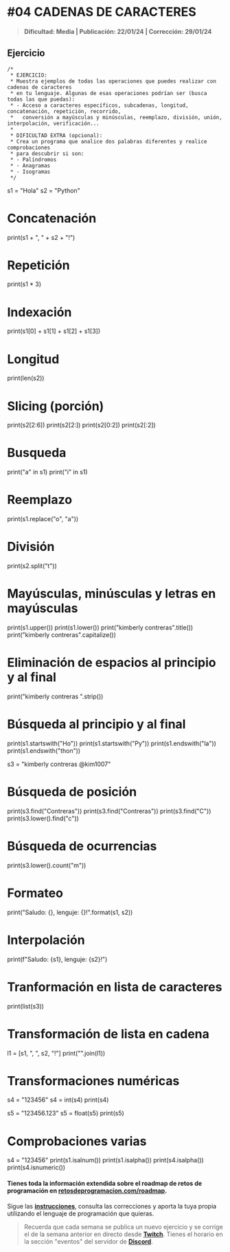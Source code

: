 # #04 CADENAS DE CARACTERES
> #### Dificultad: Media | Publicación: 22/01/24 | Corrección: 29/01/24

## Ejercicio

```
/*
 * EJERCICIO:
 * Muestra ejemplos de todas las operaciones que puedes realizar con cadenas de caracteres
 * en tu lenguaje. Algunas de esas operaciones podrían ser (busca todas las que puedas):
 * - Acceso a caracteres específicos, subcadenas, longitud, concatenación, repetición, recorrido,
 *   conversión a mayúsculas y minúsculas, reemplazo, división, unión, interpolación, verificación...
 *
 * DIFICULTAD EXTRA (opcional):
 * Crea un programa que analice dos palabras diferentes y realice comprobaciones
 * para descubrir si son:
 * - Palíndromos
 * - Anagramas
 * - Isogramas
 */
```
s1 = "Hola"
s2 = "Python"

# Concatenación
print(s1 + ", " + s2 + "!")

# Repetición
print(s1 * 3)

# Indexación
print(s1[0] + s1[1] + s1[2] + s1[3])

# Longitud
print(len(s2))

# Slicing (porción)
print(s2[2:6])
print(s2[2:])
print(s2[0:2])
print(s2[:2])

# Busqueda
print("a" in s1)
print("i" in s1)

# Reemplazo
print(s1.replace("o", "a"))

# División
print(s2.split("t"))

# Mayúsculas, minúsculas y letras en mayúsculas
print(s1.upper())
print(s1.lower())
print("kimberly contreras".title())
print("kimberly contreras".capitalize())

# Eliminación de espacios al principio y al final
print("kimberly contreras ".strip())

# Búsqueda al principio y al final
print(s1.startswith("Ho"))
print(s1.startswith("Py"))
print(s1.endswith("la"))
print(s1.endswith("thon"))

s3 = "kimberly contreras @kim1007"

# Búsqueda de posición
print(s3.find("Contreras"))
print(s3.find("Contreras"))
print(s3.find("C"))
print(s3.lower().find("c"))

# Búsqueda de ocurrencias
print(s3.lower().count("m"))

# Formateo
print("Saludo: {}, lenguje: {}!".format(s1, s2))

# Interpolación
print(f"Saludo: {s1}, lenguje: {s2}!")

# Tranformación en lista de caracteres
print(list(s3))

# Transformación de lista en cadena
l1 = [s1, ", ", s2, "!"]
print("".join(l1))

# Transformaciones numéricas
s4 = "123456"
s4 = int(s4)
print(s4)

s5 = "123456.123"
s5 = float(s5)
print(s5)

# Comprobaciones varias
s4 = "123456"
print(s1.isalnum())
print(s1.isalpha())
print(s4.isalpha())
print(s4.isnumeric())
#### Tienes toda la información extendida sobre el roadmap de retos de programación en **[retosdeprogramacion.com/roadmap](https://retosdeprogramacion.com/roadmap)**.

Sigue las **[instrucciones](../../README.md)**, consulta las correcciones y aporta la tuya propia utilizando el lenguaje de programación que quieras.

> Recuerda que cada semana se publica un nuevo ejercicio y se corrige el de la semana anterior en directo desde **[Twitch](https://twitch.tv/mouredev)**. Tienes el horario en la sección "eventos" del servidor de **[Discord](https://discord.gg/mouredev)**.
